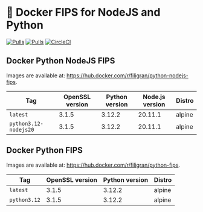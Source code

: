 # 🐳 Docker FIPS for NodeJS and Python

[![Pulls](https://img.shields.io/docker/pulls/filigran/python-nodejs-fips.svg?style=flat-square)](https://hub.docker.com/r/filigran/python-nodejs-fips/)
[![Pulls](https://img.shields.io/docker/pulls/filigran/python-fips.svg?style=flat-square)](https://hub.docker.com/r/filigran/python-fips/)
[![CircleCI](https://img.shields.io/circleci/project/github/filigran/docker-python-nodejs-fips.svg?style=flat-square)](https://circleci.com/gh/filigran/docker-python-nodejs-fips)

## Docker Python NodeJS FIPS

Images are available at: https://hub.docker.com/r/filigran/python-nodejs-fips.

Tag | OpenSSL version | Python version | Node.js version | Distro
--- | --- | --- | --- | ---
`latest` | 3.1.5 | 3.12.2 | 20.11.1 | alpine
`python3.12-nodejs20` | 3.1.5 | 3.12.2 | 20.11.1 | alpine

## Docker Python FIPS

Images are available at: https://hub.docker.com/r/filigran/python-fips.

Tag | OpenSSL version | Python version | Distro
--- | --- | --- | ---
`latest` | 3.1.5 | 3.12.2 | alpine
`python3.12` | 3.1.5 | 3.12.2 | alpine
